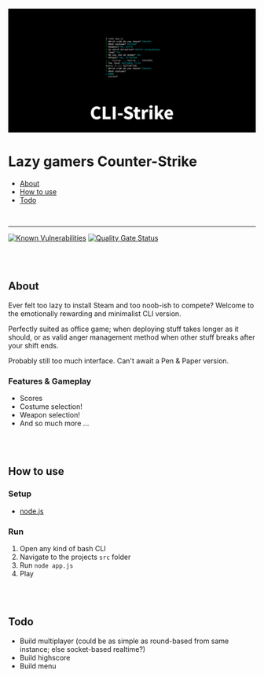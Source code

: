 ![Preview](preview.png)

# Lazy gamers Counter-Strike

- [About](#about)
- [How to use](#how-to-use)
- [Todo](#todo)


<br>

---

[![Known Vulnerabilities](https://snyk.io/test/github/ChristianOellers/CLI-Strike/badge.svg?targetFile=package.json)](https://snyk.io/test/github/ChristianOellers/CLI-Strike?targetFile=package.json)
[![Quality Gate Status](https://sonarcloud.io/api/project_badges/measure?project=ChristianOellers_CLI-Strike&metric=alert_status)](https://sonarcloud.io/dashboard?id=ChristianOellers_CLI-Strike)

<br><br>

## About

Ever felt too lazy to install Steam and too noob-ish to compete?
Welcome to the emotionally rewarding and minimalist CLI version.

Perfectly suited as office game; when deploying stuff takes longer as it should,
or as valid anger management method when other stuff breaks after your shift ends.

Probably still too much interface. Can't await a Pen & Paper version.


### Features & Gameplay

- Scores
- Costume selection!
- Weapon selection!
- And so much more ...


<br><br>

## How to use

### Setup

- [node.js](http://nodejs.org/)


### Run

1. Open any kind of bash CLI
2. Navigate to the projects `src` folder
3. Run `node app.js`
4. Play


<br><br>

## Todo

- Build multiplayer (could be as simple as round-based from same instance; else socket-based realtime?)
- Build highscore
- Build menu

